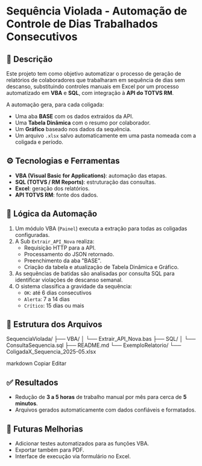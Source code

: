 # Sequência Violada - Automação de Controle de Dias Trabalhados Consecutivos

## 📌 Descrição

Este projeto tem como objetivo automatizar o processo de geração de relatórios de colaboradores que trabalharam em sequência de dias sem descanso, substituindo controles manuais em Excel por um processo automatizado em **VBA** e **SQL**, com integração à **API do TOTVS RM**.

A automação gera, para cada coligada:

- Uma aba **BASE** com os dados extraídos da API.
- Uma **Tabela Dinâmica** com o resumo por colaborador.
- Um **Gráfico** baseado nos dados da sequência.
- Um arquivo `.xlsx` salvo automaticamente em uma pasta nomeada com a coligada e período.

## ⚙️ Tecnologias e Ferramentas

- **VBA (Visual Basic for Applications)**: automação das etapas.
- **SQL (TOTVS / RM Reports)**: estruturação das consultas.
- **Excel**: geração dos relatórios.
- **API TOTVS RM**: fonte dos dados.

## 🧠 Lógica da Automação

1. Um módulo VBA (`Painel`) executa a extração para todas as coligadas configuradas.
2. A Sub `Extrair_API_Nova` realiza:
   - Requisição HTTP para a API.
   - Processamento do JSON retornado.
   - Preenchimento da aba "BASE".
   - Criação da tabela e atualização de Tabela Dinâmica e Gráfico.
3. As sequências de batidas são analisadas por consulta SQL para identificar violações de descanso semanal.
4. O sistema classifica a gravidade da sequência:
   - `OK`: até 6 dias consecutivos
   - `Alerta`: 7 a 14 dias
   - `Crítico`: 15 dias ou mais

## 📁 Estrutura dos Arquivos

SequenciaViolada/
├── VBA/
│ └── Extrair_API_Nova.bas
├── SQL/
│ └── ConsultaSequencia.sql
├── README.md
└── ExemploRelatorio/
└── ColigadaX_Sequencia_2025-05.xlsx

markdown
Copiar
Editar

## ✅ Resultados

- Redução de **3 a 5 horas** de trabalho manual por mês para cerca de **5 minutos**.
- Arquivos gerados automaticamente com dados confiáveis e formatados.

## 🚧 Futuras Melhorias

- Adicionar testes automatizados para as funções VBA.
- Exportar também para PDF.
- Interface de execução via formulário no Excel.
